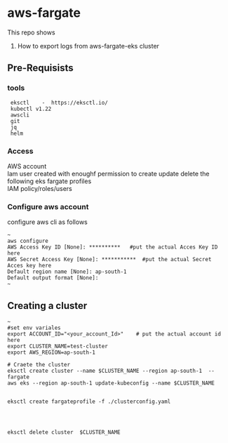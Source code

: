 # aws-fargate
This repo shows  
    
1. How to export  logs from  aws-fargate-eks cluster
    


## Pre-Requisists 
### tools 
     eksctl    -  https://eksctl.io/
     kubectl v1.22   
     awscli 
     git 
     jq
     helm
     
### Access
 AWS account  
 Iam user created with enoughf permission to  create update  delete the following 
    eks 
    fargate profiles  
    IAM policy/roles/users   
###  Configure aws account
configure aws cli as follows

    ~
    aws configure 
    AWS Access Key ID [None]: **********   #put the actual Acces Key ID here 
    AWS Secret Access Key [None]: ***********  #put the actual Secret Acces key here 
    Default region name [None]: ap-south-1 
    Default output format [None]: 
    ~


## Creating a cluster  
    ~
    #set env variales 
    export ACCOUNT_ID="<your_account_Id>"    # put the actual account id here
    export CLUSTER_NAME=test-cluster
    export AWS_REGION=ap-south-1
    
    # Craete the cluster 
    eksctl create cluster --name $CLUSTER_NAME --region ap-south-1  --fargate 
    aws eks --region ap-south-1 update-kubeconfig --name $CLUSTER_NAME


    eksctl create fargateprofile -f ./clusterconfig.yaml




    eksctl delete cluster  $CLUSTER_NAME

